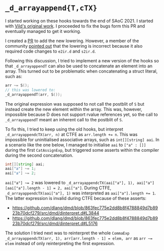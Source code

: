 # `_d_arrayappend{T,cTX}`

I started working on these hooks towards the end of SAoC 2021.
I started with [Vild's original work](https://github.com/dlang/dmd/pull/9982).
I proceeded to fix the bugs form this PR and eventually managed to get it working.

I created a [PR](https://github.com/dlang/dmd/pull/13495) to add the new lowering.
However, a member of the community [pointed out](https://github.com/dlang/dmd/pull/13495#discussion_r780661492) that the lowering is incorrect because it also required code changes to `e2ir.d` and `s2ir.d`.

Following this discussion, I tried to implement a new version of the hooks so that `_d_arrayappendT` can also be used to concatenate an element into an array.
This turned out to be problematic when concatenating a struct literal, such as:
```d
arr ~= S();
// this was lowered to:
_d_arrayappendT(arr, S());
```
The original expression was supposed to not call the postblit of `S` but instead create the new element within the array.
This was, however, impossible because D does not support rvalue references yet, so the call to `_d_arrayappendT` meant an inherent call to the postblit of `S`.

To fix this, I tried to keep using the old hooks, but interpret `_d_arrayappendcTX(arr, n)` at CTFE as `arr.length += n`.
This was impossible for uninitialised associative arrays, such as `int[][string] aai`.
In a scenario like the one below, I managed to initialise `aai` to `["a" : []]` during the first `CatAssignExp`, but triggered some asserts within the compiler during the second concatenation.
```d
int[][string] aai;
aai["a"] ~= 1;
aai["a"] ~= 2;
```
`aai["a"] ~= 2` was lowered to `_d_arrayappendcTX(aai["a"], 1), aai["a"][aai["a"].length - 1] = 2, aai["a"]`.
During CTFE, `_d_arrayappendcTX(aai["a"], 1)` was interpreted as `aai["a"].length += 1`.
The latter expression is invalid during CTFE because of these asserts:
- https://github.com/dlang/dmd/blob/863fec775e2dd8b8f4788849d7b8923b70dcf279/src/dmd/dinterpret.d#L3844
- https://github.com/dlang/dmd/blob/863fec775e2dd8b8f4788849d7b8923b70dcf279/src/dmd/dinterpret.d#L5176

The solution I tried next was to reinterpret the whole `CommaExp` `_d_arrayappendcTX(arr, 1), arr[arr.length - 1] = elem, arr` as `arr ~= elem` instead of only reinterpreting the first expression.
